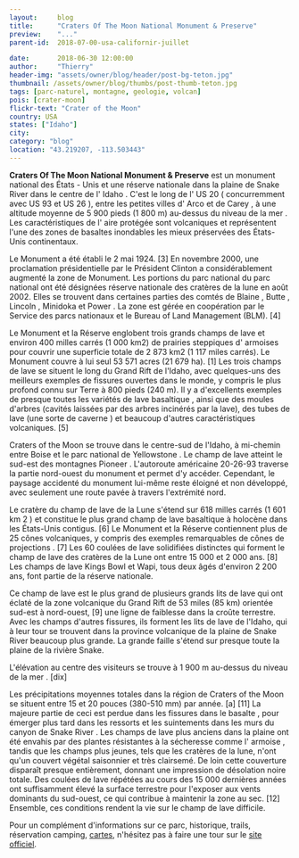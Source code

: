 ```yaml
---
layout:     blog
title:      "Craters Of The Moon National Monument & Preserve"
preview:    "..."
parent-id:  2018-07-00-usa-californir-juillet

date:       2018-06-30 12:00:00
author:     "Thierry"
header-img: "assets/owner/blog/header/post-bg-teton.jpg"
thumbnail: /assets/owner/blog/thumbs/post-thumb-teton.jpg
tags: [parc-naturel, montagne, geologie, volcan]
pois: [crater-moon]
flickr-text: "Crater of the Moon"
country: USA 
states: ["Idaho"]
city: 
category: "blog"
location: "43.219207, -113.503443"
---
```


**Craters Of The Moon National Monument & Preserve** est un monument national des États - Unis et une réserve nationale dans la plaine de Snake River dans le centre de l' Idaho . C'est le long de l' US 20 ( concurremment avec US 93 et US 26 ), entre les petites villes d' Arco et de Carey , à une altitude moyenne de 5 900 pieds (1 800 m) au-dessus du niveau de la mer . Les caractéristiques de l' aire protégée sont volcaniques et représentent l'une des zones de basaltes inondables les mieux préservées des États-Unis continentaux.

Le Monument a été établi le 2 mai 1924. [3] En novembre 2000, une proclamation présidentielle par le Président Clinton a considérablement augmenté la zone de Monument. Les portions du parc national du parc national ont été désignées réserve nationale des cratères de la lune en août 2002. Elles se trouvent dans certaines parties des comtés de Blaine , Butte , Lincoln , Minidoka et Power . La zone est gérée en coopération par le Service des parcs nationaux et le Bureau of Land Management (BLM). [4]

Le Monument et la Réserve englobent trois grands champs de lave et environ 400 milles carrés (1 000 km2) de prairies steppiques d' armoises pour couvrir une superficie totale de 2 873 km2 (1 117 miles carrés). Le Monument couvre à lui seul 53 571 acres (21 679 ha). [1] Les trois champs de lave se situent le long du Grand Rift de l'Idaho, avec quelques-uns des meilleurs exemples de fissures ouvertes dans le monde, y compris le plus profond connu sur Terre à 800 pieds (240 m). Il y a d'excellents exemples de presque toutes les variétés de lave basaltique , ainsi que des moules d'arbres (cavités laissées par des arbres incinérés par la lave), des tubes de lave (une sorte de caverne ) et beaucoup d'autres caractéristiques volcaniques. [5]

Craters of the Moon se trouve dans le centre-sud de l'Idaho, à mi-chemin entre Boise et le parc national de Yellowstone . Le champ de lave atteint le sud-est des montagnes Pioneer . L'autoroute américaine 20-26-93 traverse la partie nord-ouest du monument et permet d'y accéder. Cependant, le paysage accidenté du monument lui-même reste éloigné et non développé, avec seulement une route pavée à travers l'extrémité nord.

Le cratère du champ de lave de la Lune s'étend sur 618 milles carrés (1 601 km 2 ) et constitue le plus grand champ de lave basaltique à holocène dans les États-Unis contigus. [6] Le Monument et la Réserve contiennent plus de 25 cônes volcaniques, y compris des exemples remarquables de cônes de projections . [7] Les 60 coulées de lave solidifiées distinctes qui forment le champ de lave des cratères de la Lune ont entre 15 000 et 2 000 ans. [8] Les champs de lave Kings Bowl et Wapi, tous deux âgés d'environ 2 200 ans, font partie de la réserve nationale.

Ce champ de lave est le plus grand de plusieurs grands lits de lave qui ont éclaté de la zone volcanique du Grand Rift de 53 miles (85 km) orientée sud-est à nord-ouest, [9] une ligne de faiblesse dans la croûte terrestre. Avec les champs d'autres fissures, ils forment les lits de lave de l'Idaho, qui à leur tour se trouvent dans la province volcanique de la plaine de Snake River beaucoup plus grande. La grande faille s'étend sur presque toute la plaine de la rivière Snake.

L'élévation au centre des visiteurs se trouve à 1 900 m au-dessus du niveau de la mer . [dix]

Les précipitations moyennes totales dans la région de Craters of the Moon se situent entre 15 et 20 pouces (380-510 mm) par année. [a] [11] La majeure partie de ceci est perdue dans les fissures dans le basalte , pour émerger plus tard dans les ressorts et les suintements dans les murs du canyon de Snake River . Les champs de lave plus anciens dans la plaine ont été envahis par des plantes résistantes à la sécheresse comme l' armoise , tandis que les champs plus jeunes, tels que les cratères de la lune, n'ont qu'un couvert végétal saisonnier et très clairsemé. De loin cette couverture disparaît presque entièrement, donnant une impression de désolation noire totale. Des coulées de lave répétées au cours des 15 000 dernières années ont suffisamment élevé la surface terrestre pour l'exposer aux vents dominants du sud-ouest, ce qui contribue à maintenir la zone au sec. [12] Ensemble, ces conditions rendent la vie sur le champ de lave difficile.


Pour un complément d'informations sur ce parc, historique, trails, réservation camping, [cartes](https://www.nps.gov/crmo/planyourvisit/maps.htm), n'hésitez pas à faire une tour sur le [site officiel](http://www.www.nps.gov/crmo/index.htm).
